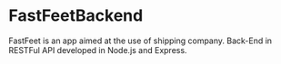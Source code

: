 # FastFeetBackend
FastFeet is an app aimed at the use of shipping company. Back-End in RESTFul API developed in Node.js and Express.
